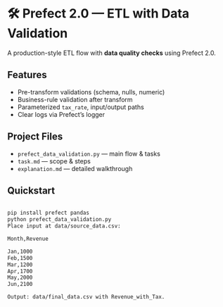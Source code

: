 # 🛠 Prefect 2.0 — ETL with Data Validation

A production-style ETL flow with **data quality checks** using Prefect 2.0.

## Features

- Pre-transform validations (schema, nulls, numeric)
- Business-rule validation after transform
- Parameterized `tax_rate`, input/output paths
- Clear logs via Prefect’s logger

## Project Files

- `prefect_data_validation.py` — main flow & tasks
- `task.md` — scope & steps
- `explanation.md` — detailed walkthrough

## Quickstart

```bash

pip install prefect pandas
python prefect_data_validation.py
Place input at data/source_data.csv:

Month,Revenue

Jan,1000
Feb,1500
Mar,1200
Apr,1700
May,2000
Jun,2100

Output: data/final_data.csv with Revenue_with_Tax.

